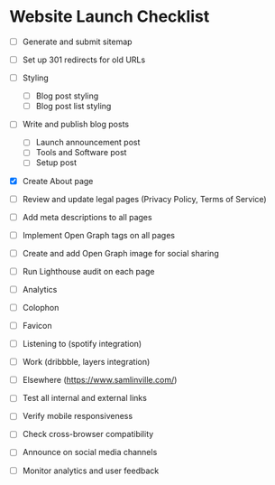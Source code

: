 # Website Launch Checklist

- [ ] Generate and submit sitemap
- [ ] Set up 301 redirects for old URLs
- [ ] Styling
  - [ ] Blog post styling
  - [ ] Blog post list styling
- [ ] Write and publish blog posts
  - [ ] Launch announcement post
  - [ ] Tools and Software post
  - [ ] Setup post
- [x] Create About page
- [ ] Review and update legal pages (Privacy Policy, Terms of Service)
- [ ] Add meta descriptions to all pages
- [ ] Implement Open Graph tags on all pages
- [ ] Create and add Open Graph image for social sharing
- [ ] Run Lighthouse audit on each page
- [ ] Analytics
- [ ] Colophon
- [ ] Favicon
- [ ] Listening to (spotify integration)
- [ ] Work (dribbble, layers integration)
- [ ] Elsewhere (https://www.samlinville.com/)

- [ ] Test all internal and external links
- [ ] Verify mobile responsiveness
- [ ] Check cross-browser compatibility

- [ ] Announce on social media channels
- [ ] Monitor analytics and user feedback
